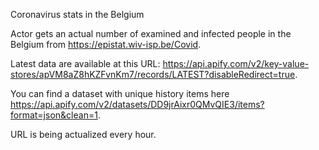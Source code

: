 Coronavirus stats in the Belgium

Actor gets an actual number of examined and infected people in the Belgium from https://epistat.wiv-isp.be/Covid.

Latest data are available at this URL: https://api.apify.com/v2/key-value-stores/apVM8aZ8hKZFvnKm7/records/LATEST?disableRedirect=true.

You can find a dataset with unique history items here https://api.apify.com/v2/datasets/DD9jrAixr0QMvQIE3/items?format=json&clean=1.

URL is being actualized every hour.
